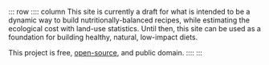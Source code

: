::: row
:::: column
This site is currently a draft for what is intended to be a dynamic way
to build nutritionally-balanced recipes, while estimating the ecological
cost with land-use statistics. Until then, this site can be used as
a foundation for building healthy, natural, low-impact diets.

This project is free, [open-source](https://github.com/eldarflour/eldarflour.github.io/issues),
and public domain.
::::
:::
